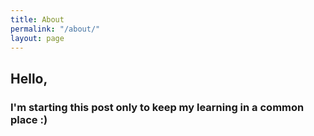 ```yaml
---
title: About
permalink: "/about/"
layout: page
---
```


## Hello,

### I'm starting this post only to keep my learning in a common place :)